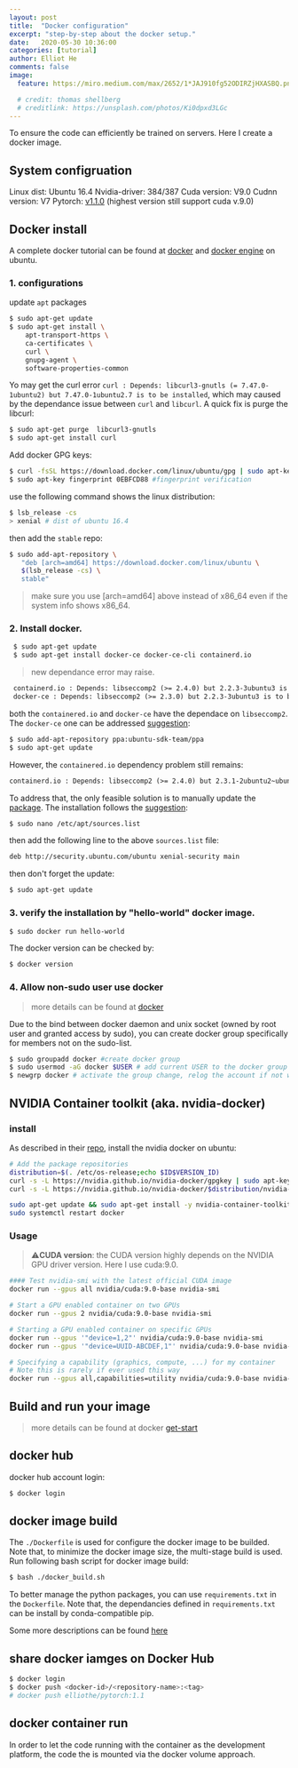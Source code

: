 ```yaml
---
layout: post
title:  "Docker configuration"
excerpt: "step-by-step about the docker setup."
date:   2020-05-30 10:36:00
categories: [tutorial]
author: Elliot He
comments: false
image:
  feature: https://miro.medium.com/max/2652/1*JAJ910fg52ODIRZjHXASBQ.png

  # credit: thomas shellberg
  # creditlink: https://unsplash.com/photos/Ki0dpxd3LGc
---
```



To ensure the code can efficiently be trained on servers. Here I create a docker image.

## System configruation

Linux dist: Ubuntu 16.4
Nvidia-driver: 384/387
Cuda version: V9.0
Cudnn version: V7
Pytorch: [v1.1.0](https://pytorch.org/get-started/previous-versions/) (highest version still support cuda v.9.0)


## Docker install
A complete docker tutorial can be found at [docker](https://docs.docker.com/engine/install/) and [docker engine](https://docs.docker.com/engine/install/ubuntu/) on ubuntu.

### 1. configurations

update `apt` packages
```bash
$ sudo apt-get update
$ sudo apt-get install \
    apt-transport-https \
    ca-certificates \
    curl \
    gnupg-agent \
    software-properties-common
```

Yo may get the curl error `curl : Depends: libcurl3-gnutls (= 7.47.0-1ubuntu2) but 7.47.0-1ubuntu2.7 is to be installed`, which may caused by the dependance issue between `curl` and `libcurl`. A quick fix is purge the libcurl:

```bash
$ sudo apt-get purge  libcurl3-gnutls
$ sudo apt-get install curl
```

Add docker GPG keys:
```bash
$ curl -fsSL https://download.docker.com/linux/ubuntu/gpg | sudo apt-key add -
$ sudo apt-key fingerprint 0EBFCD88 #fingerprint verification
```
use the following command shows the linux distribution:
```bash
$ lsb_release -cs 
> xenial # dist of ubuntu 16.4
```
then add the `stable` repo:
```bash
$ sudo add-apt-repository \
   "deb [arch=amd64] https://download.docker.com/linux/ubuntu \
   $(lsb_release -cs) \
   stable"
```

> make sure you use [arch=amd64] above instead of x86_64 even if the system info shows x86_64.

### 2. Install docker.

```bash
 $ sudo apt-get update
 $ sudo apt-get install docker-ce docker-ce-cli containerd.io
```

> new dependance error may raise.
```txt
 containerd.io : Depends: libseccomp2 (>= 2.4.0) but 2.2.3-3ubuntu3 is to be installed
 docker-ce : Depends: libseccomp2 (>= 2.3.0) but 2.2.3-3ubuntu3 is to be installed
```
both the `containered.io` and `docker-ce` have the dependace on `libseccomp2`. The `docker-ce` one can be addressed [suggestion](https://stackoverflow.com/a/53481527):
```bash
$ sudo add-apt-repository ppa:ubuntu-sdk-team/ppa
$ sudo apt-get update
```
However, the `containered.io` dependency problem still remains:
```txt
containerd.io : Depends: libseccomp2 (>= 2.4.0) but 2.3.1-2ubuntu2~ubuntu16.04.1~ppa1 is to be installed
```
To address that, the only feasible solution is to manually update the [package](https://packages.ubuntu.com/xenial/libseccomp2). The installation follows the [suggestion](https://packages.ubuntu.com/xenial/amd64/libseccomp2/download):
```bash
$ sudo nano /etc/apt/sources.list
```
then add the following line to the above `sources.list` file:
```txt
deb http://security.ubuntu.com/ubuntu xenial-security main 
```
then don't forget the update:
```bash
$ sudo apt-get update
```

### 3. verify the installation by "hello-world" docker image.

```bash
$ sudo docker run hello-world
```

The docker version can be checked by:
```bash
$ docker version
```

### 4. Allow non-sudo user use docker

> more details can be found at [docker](https://docs.docker.com/engine/install/linux-postinstall/)

Due to the bind between docker daemon and unix socket (owned by root user and granted access by sudo), you can create docker group specifically for members not on the sudo-list.

```bash
$ sudo groupadd docker #create docker group
$ sudo usermod -aG docker $USER # add current USER to the docker group
$ newgrp docker # activate the group change, relog the account if not work.
```


## NVIDIA Container toolkit (aka. nvidia-docker)

### install
As described in their [repo](https://github.com/NVIDIA/nvidia-docker), install the nvidia docker on ubuntu:

```bash
# Add the package repositories
distribution=$(. /etc/os-release;echo $ID$VERSION_ID)
curl -s -L https://nvidia.github.io/nvidia-docker/gpgkey | sudo apt-key add -
curl -s -L https://nvidia.github.io/nvidia-docker/$distribution/nvidia-docker.list | sudo tee /etc/apt/sources.list.d/nvidia-docker.list

sudo apt-get update && sudo apt-get install -y nvidia-container-toolkit
sudo systemctl restart docker
```

### Usage

>:warning:**CUDA version**: the CUDA version highly depends on the NVIDIA GPU driver version. Here I use cuda:9.0.


``` bash
#### Test nvidia-smi with the latest official CUDA image
docker run --gpus all nvidia/cuda:9.0-base nvidia-smi

# Start a GPU enabled container on two GPUs
docker run --gpus 2 nvidia/cuda:9.0-base nvidia-smi

# Starting a GPU enabled container on specific GPUs
docker run --gpus '"device=1,2"' nvidia/cuda:9.0-base nvidia-smi
docker run --gpus '"device=UUID-ABCDEF,1"' nvidia/cuda:9.0-base nvidia-smi

# Specifying a capability (graphics, compute, ...) for my container
# Note this is rarely if ever used this way
docker run --gpus all,capabilities=utility nvidia/cuda:9.0-base nvidia-smi
```

## Build and run your image

> more details can be found at docker [get-start](https://docs.docker.com/get-started/)

## docker hub

docker hub account login:
```bash
$ docker login
```

## docker image build

The `./Dockerfile` is used for configure the docker image to be builded. Note that, to minimize the docker image size, the multi-stage build is used. Run following bash script for docker image build:
```bash
$ bash ./docker_build.sh
```

To better manage the python packages, you can use `requirements.txt` in the `Dockerfile`. Note that, the dependancies defined in `requirements.txt` can be install by conda-compatible pip.

Some more descriptions can be found [here](https://jpetazzo.github.io/2013/12/01/docker-python-pip-requirements/)


## share docker iamges on Docker Hub

```bash
$ docker login
$ docker push <docker-id>/<repository-name>:<tag>
# docker push elliothe/pytorch:1.1
```

## docker container run

In order to let the code running with the container as the development platform, the code the is mounted via the docker volume approach.